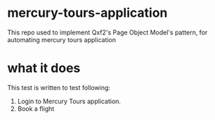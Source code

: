 # mercury-tours-application
This repo used to implement Qxf2's Page Object Model's pattern, for automating mercury tours application

# what it does
This test is written to test following:
1. Login to Mercury Tours application.
2. Book a flight